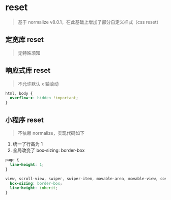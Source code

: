 # reset
> 基于 normalize v8.0.1，在此基础上增加了部分自定义样式（css reset）

## 定宽库 reset
> 无特殊须知

## 响应式库 reset
> 不允许默认 x 轴滚动

```scss
html, body {
  overflow-x: hidden !important;
}
```

## 小程序 reset
> 不依赖 normalize，实现代码如下
1. 统一了行高为 1
2. 全局改变了 box-sizing: border-box

```scss
page {
  line-height: 1;
}

view, scroll-view, swiper, swiper-item, movable-area, movable-view, cover-view, cover-image, icon, text, rich-text, progress, button, checkbox-group, checkbox, form, input, label, picker, picker-view, radio-group, radio, slider, switch, textarea, navigator, functional-page-navigator, image, video, camera, live-player, live-pusher, map, canvas, open-data, web-view, ad {
  box-sizing: border-box;
  line-height: inherit;
}
```
